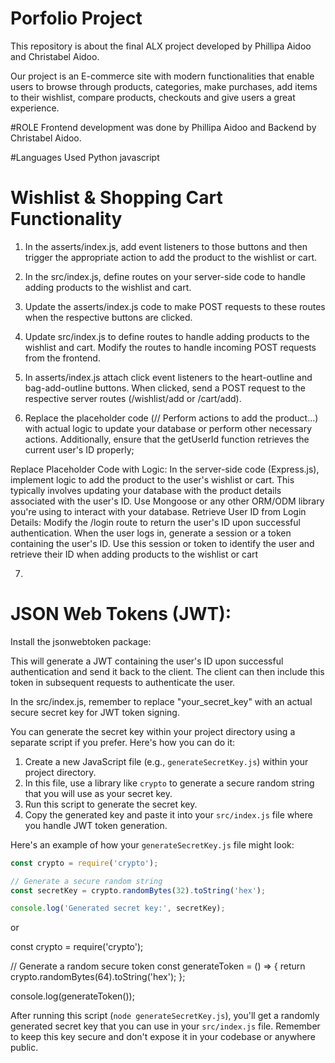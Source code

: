 # Porfolio Project
This repository is about the final ALX project developed by Phillipa Aidoo and Christabel Aidoo.

Our project is an E-commerce site with modern functionalities that enable users to browse through products, categories, make purchases, add items to their wishlist, compare products, checkouts and give users a great experience. 

#ROLE
Frontend development was done by Phillipa Aidoo and Backend by Christabel Aidoo.

#Languages Used
Python
javascript

# Wishlist & Shopping Cart Functionality

1. In the asserts/index.js, add event listeners to those buttons and then trigger the appropriate action to add the product to the wishlist or cart.

2. In the src/index.js, define routes on your server-side code to handle adding products to the wishlist and cart.

3. Update the asserts/index.js code to make POST requests to these routes when the respective buttons are clicked.

4. Update src/index.js to define routes to handle adding products to the wishlist and cart.
Modify the routes to handle incoming POST requests from the frontend.

5. In asserts/index.js attach click event listeners to the heart-outline and bag-add-outline buttons.
When clicked, send a POST request to the respective server routes (/wishlist/add or /cart/add).

6. Replace the placeholder code (// Perform actions to add the product...) with actual logic to update your database or perform other necessary actions. Additionally, ensure that the getUserId function retrieves the current user's ID properly;

Replace Placeholder Code with Logic:
In the server-side code (Express.js), implement logic to add the product to the user's wishlist or cart. This typically involves updating your database with the product details associated with the user's ID.
Use Mongoose or any other ORM/ODM library you're using to interact with your database.
Retrieve User ID from Login Details:
Modify the /login route to return the user's ID upon successful authentication.
When the user logs in, generate a session or a token containing the user's ID.
Use this session or token to identify the user and retrieve their ID when adding products to the wishlist or cart

7. 











# JSON Web Tokens (JWT):
Install the jsonwebtoken package:
<npm install jsonwebtoken>

This will generate a JWT containing the user's ID upon successful authentication and send it back to the client. The client can then include this token in subsequent requests to authenticate the user. 

In the src/index.js, remember to replace "your_secret_key" with an actual secure secret key for JWT token signing.

You can generate the secret key within your project directory using a separate script if you prefer. Here's how you can do it:

1. Create a new JavaScript file (e.g., `generateSecretKey.js`) within your project directory.
2. In this file, use a library like `crypto` to generate a secure random string that you will use as your secret key.
3. Run this script to generate the secret key.
4. Copy the generated key and paste it into your `src/index.js` file where you handle JWT token generation.

Here's an example of how your `generateSecretKey.js` file might look:

```javascript
const crypto = require('crypto');

// Generate a secure random string
const secretKey = crypto.randomBytes(32).toString('hex');

console.log('Generated secret key:', secretKey);
```
or

const crypto = require('crypto');

// Generate a random secure token
const generateToken = () => {
  return crypto.randomBytes(64).toString('hex');
};

console.log(generateToken());



After running this script (`node generateSecretKey.js`), you'll get a randomly generated secret key that you can use in your `src/index.js` file. Remember to keep this key secure and don't expose it in your codebase or anywhere public.
